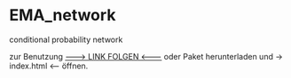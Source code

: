 # EMA_network
conditional probability network

zur Benutzung <a href="https://raw.githack.com/icemeister2k/icemeister2k.github.io/main/index.html" target="_blank">---> LINK FOLGEN <---</a> oder Paket herunterladen und -> index.html <-- öffnen.

 
